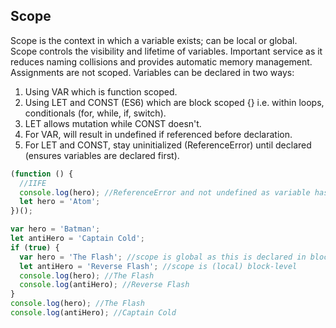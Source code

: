 ## Scope

Scope is the context in which a variable exists; can be local or global. Scope controls the visibility and lifetime of variables. Important service as it reduces naming collisions and provides automatic memory management. Assignments are not scoped. Variables can be declared in two ways:

1. Using VAR which is function scoped.
2. Using LET and CONST (ES6) which are block scoped {} i.e. within loops, conditionals (for, while, if, switch).
3. LET allows mutation while CONST doesn't.
4. For VAR, will result in undefined if referenced before declaration.
5. For LET and CONST, stay uninitialized (ReferenceError) until declared (ensures variables are declared first).

```javascript
(function () {
  //IIFE
  console.log(hero); //ReferenceError and not undefined as variable has to be declared first though hoisted
  let hero = 'Atom';
})();
```

```javascript
var hero = 'Batman';
let antiHero = 'Captain Cold';
if (true) {
  var hero = 'The Flash'; //scope is global as this is declared in block and not function
  let antiHero = 'Reverse Flash'; //scope is (local) block-level
  console.log(hero); //The Flash
  console.log(antiHero); //Reverse Flash
}
console.log(hero); //The Flash
console.log(antiHero); //Captain Cold
```
